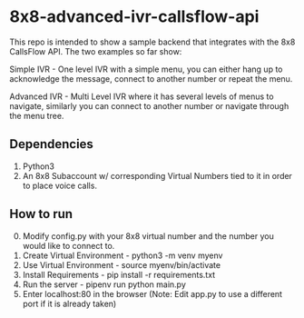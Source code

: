 # 8x8-advanced-ivr-callsflow-api
This repo is intended to show a sample backend that integrates with the 8x8 CallsFlow API. The two examples so far show:

Simple IVR - One level IVR with a simple menu, you can either hang up to acknowledge the message, connect to another number or repeat the menu.

Advanced IVR - Multi Level IVR where it has several levels of menus to navigate, similarly you can connect to another number or navigate through the menu tree.

## Dependencies ##
1. Python3
3. An 8x8 Subaccount w/ corresponding Virtual Numbers tied to it in order to place voice calls.

## How to run ##
0. Modify config.py with your 8x8 virtual number and the number you would like to connect to.
1. Create Virtual Environment - python3 -m venv myenv
2. Use Virtual Environment - source myenv/bin/activate
3. Install Requirements - pip install -r requirements.txt
4. Run the server - pipenv run python main.py
5. Enter localhost:80 in the browser (Note: Edit app.py to use a different port if it is already taken)